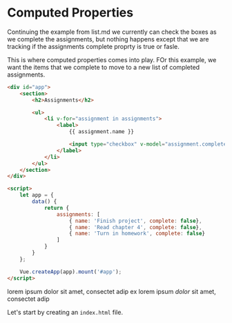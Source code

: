 # Computed Properties

Continuing the example from list.md we currently can check the boxes as we complete the assignments, but nothing happens except that we are tracking if the assignments complete proprty is true or fasle.

This is where computed properties comes into play. FOr this example, we want the items that we complete to move to a new list of completed assignments.

```html
<div id="app">
    <section>
        <h2>Assignments</h2>

        <ul>
            <li v-for="assignment in assignments">
                <label>
                    {{ assignment.name }}

                    <input type="checkbox" v-model="assignment.complete">
                </label>
            </li>
        </ul>
    </section>
</div>

<script>
    let app = {
        data() {
            return {
                assignments: [
                    { name: 'Finish project', complete: false},
                    { name: 'Read chapter 4', complete: false},
                    { name: 'Turn in homework', complete: false}
                ]
            }
        }
    };

    Vue.createApp(app).mount('#app');
</script>
```

lorem ipsum dolor sit amet, consectet adip ex
lorem ipsum *dolor* sit amet, consectet adip

Let's start by creating an `index.html` file.